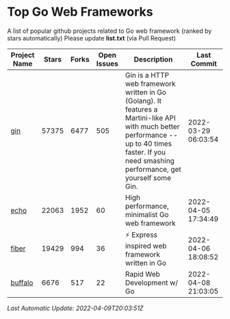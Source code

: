# Top Go Web Frameworks
A list of popular github projects related to Go web framework (ranked by stars automatically)
Please update **list.txt** (via Pull Request)

| Project Name | Stars | Forks | Open Issues | Description | Last Commit |
| ------------ | ----- | ----- | ----------- | ----------- | ----------- |
| [gin](https://github.com/gin-gonic/gin) | 57375 | 6477 | 505 | Gin is a HTTP web framework written in Go (Golang). It features a Martini-like API with much better performance -- up to 40 times faster. If you need smashing performance, get yourself some Gin. | 2022-03-29 06:03:54 |
| [echo](https://github.com/labstack/echo) | 22063 | 1952 | 60 | High performance, minimalist Go web framework | 2022-04-05 17:34:49 |
| [fiber](https://github.com/gofiber/fiber) | 19429 | 994 | 36 | ⚡️ Express inspired web framework written in Go | 2022-04-06 18:08:52 |
| [buffalo](https://github.com/gobuffalo/buffalo) | 6676 | 517 | 22 | Rapid Web Development w/ Go | 2022-04-08 21:03:05 |

*Last Automatic Update: 2022-04-09T20:03:51Z*
